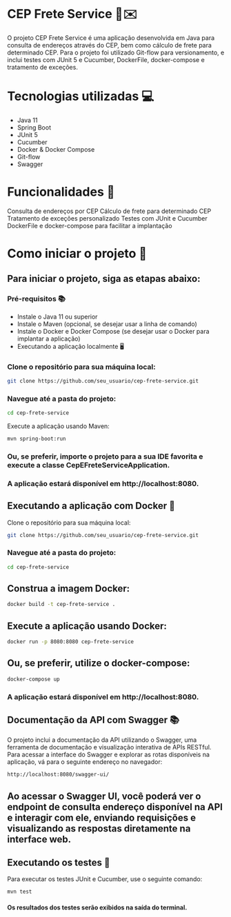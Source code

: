 # CEP Frete Service 🚚✉️
O projeto CEP Frete Service é uma aplicação desenvolvida em Java para consulta de endereços através do CEP, bem como cálculo de frete para determinado CEP. Para o projeto foi utilizado Git-flow para versionamento, e inclui testes com JUnit 5 e Cucumber, DockerFile, docker-compose e tratamento de exceções.

# Tecnologias utilizadas 💻
  - Java 11
  - Spring Boot
  - JUnit 5
  - Cucumber
  - Docker & Docker Compose
  - Git-flow
  - Swagger

# Funcionalidades 🚀
Consulta de endereços por CEP
Cálculo de frete para determinado CEP
Tratamento de exceções personalizado
Testes com JUnit e Cucumber
DockerFile e docker-compose para facilitar a implantação

# Como iniciar o projeto 🚀
## Para iniciar o projeto, siga as etapas abaixo:

### Pré-requisitos 📚

  - Instale o Java 11 ou superior
  - Instale o Maven (opcional, se desejar usar a linha de comando)
  - Instale o Docker e Docker Compose (se desejar usar o Docker para implantar a aplicação)
  - Executando a aplicação localmente 🖥️

### Clone o repositório para sua máquina local:

``` bash
git clone https://github.com/seu_usuario/cep-frete-service.git
```
### Navegue até a pasta do projeto:

``` bash
cd cep-frete-service
```
Execute a aplicação usando Maven:

``` bash
mvn spring-boot:run
```
### Ou, se preferir, importe o projeto para a sua IDE favorita e execute a classe CepEFreteServiceApplication.

### A aplicação estará disponível em http://localhost:8080.

## Executando a aplicação com Docker 🐳
Clone o repositório para sua máquina local:

``` bash
git clone https://github.com/seu_usuario/cep-frete-service.git
```
### Navegue até a pasta do projeto:

``` bash
cd cep-frete-service
```
## Construa a imagem Docker:

``` bash
docker build -t cep-frete-service .
```
## Execute a aplicação usando Docker:

``` bash
docker run -p 8080:8080 cep-frete-service
```

## Ou, se preferir, utilize o docker-compose:

``` bash
docker-compose up
```
### A aplicação estará disponível em http://localhost:8080.

## Documentação da API com Swagger 📚
O projeto inclui a documentação da API utilizando o Swagger, uma ferramenta de documentação e visualização interativa de APIs RESTful. Para acessar a interface do Swagger e explorar as rotas disponíveis na aplicação, vá para o seguinte endereço no navegador:

``` bash
http://localhost:8080/swagger-ui/
```

## Ao acessar o Swagger UI, você poderá ver o endpoint de consulta endereço disponível na API e interagir com ele, enviando requisições e visualizando as respostas diretamente na interface web.

## Executando os testes 🧪
Para executar os testes JUnit e Cucumber, use o seguinte comando:

``` bash
mvn test
```
#### Os resultados dos testes serão exibidos na saída do terminal.
